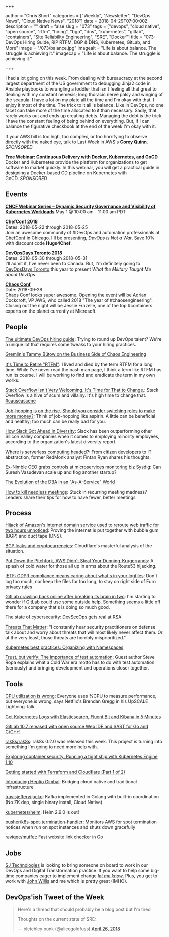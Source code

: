 +++

author = "Chris Short"
categories = ["Weekly", "Newsletter", "DevOps News", "Cloud Native News", "2018"]
date = 2018-04-29T07:00:00Z
description = ""
draft = false
slug = "073"
tags = ["devops", "cloud native", "open source", "rtfm", "hiring", "bgp", "dns", "kubernetes", "gitlab", "containers", "Site Reliability Engineering", "SRE", "Docker"]
title = "073: DevOps Hiring Guide, RIP RTFM, BGP & DNS, Kubernetes, GitLab, and More"
image = "/073/balance.jpg"
imagealt = "Life is about balance. The struggle is achieving it."
imagecap = "Life is about balance. The struggle is achieving it."

+++

I had a lot going on this week. From dealing with bureaucracy at the second largest department of the US government to debugging Jinja2 code in Ansible playbooks to wrangling a toddler that isn't feeling all that great to dealing with my constant nemesis; long thoracic nerve palsy and winging of the scapula. I have a lot on my plate all the time and I'm okay with that. I enjoy it most of the time. The trick to it all is balance. Like in DevOps, no one facet can take more of the time allocated to it than necessary. Sadly, that rarely works out and ends up creating debts. Managing the debt is the trick. I have the constant feeling of being behind on everything. But, if I can balance the figurative checkbook at the end of the week I'm okay with it.

If your AWS bill is too high, too complex, or too horrifying to observe directly with the naked eye, talk to Last Week in AWS's [**Corey Quinn**](https://www.quinnadvisory.com/). *SPONSORED*

[**Free Webinar: Continuous Delivery with Docker, Kubernetes, and GoCD**](https://info.thoughtworks.com/Continuous-Delivery-Docker-Kubernetes-webinar)  
Docker and Kubernetes provide the platform for organizations to get software to market quickly. In this webinar, you will get a practical guide in designing a Docker-based CD pipeline on Kubernetes with GoCD. *SPONSORED*

## Events

[**CNCF Webinar Series – Dynamic Security Governance and Visibility of Kubernetes Workloads**](https://www.cncf.io/event/webinar-security-governance-kubernetes/)
May 1 @ 10:00 am - 11:00 am PDT

[**ChefConf 2018**](https://chefconf.chef.io/)  
Dates: 2018-05-22 through 2018-05-25  
Join an awesome community of #DevOps and automation professionals at [ChefConf](https://chefconf.chef.io/) in Chicago. I'll be presenting, *DevOps is Not a War*. Save 10% with discount code **Hugs4Chef**.

[**DevOpsDays Toronto 2018**](https://www.devopsdays.org/events/2018-toronto/welcome/)  
Dates: 2018-05-30 through 2018-05-31  
I'll admit it, I've never been to Canada. But, I'm definitely going to [DevOpsDays Toronto](https://www.devopsdays.org/events/2018-toronto/welcome/) this year to present *What the Military Taught Me about DevOps*.

[**Chaos Conf**](https://chaosconf.splashthat.com/)  
Date: 2018-09-28  
Chaos Conf looks super awesome. Opening the event will be Adrian Cockcroft, VP AWS, who called 2018 "The year of #chaosengineering". Closing out the night will be Jessie Frazelle, one of the top #containers experts on the planet currently at Microsoft.

## People

[The ultimate DevOps hiring guide](https://opensource.com/article/18/4/ultimate-devops-hiring-guide): Trying to round up DevOps talent? We're a unique lot that requires some tweaks to your hiring practices.

[Gremlin's Tammy Bütow on the Business Side of Chaos Engineering](https://thenewstack.io/gremlins-tammy-butow-on-the-business-side-of-chaos-engineering/)

[It's Time to Retire "RTFM"](https://medium.com/compassionate-coding/its-time-to-retire-rtfm-31acdfef654f): I lived and died by the term RTFM for a long time. While I've never read the bash man page, I think a term like RTFM has run its course. I will be working to find and eradicate the term in my own works.

[Stack Overflow Isn't Very Welcoming. It's Time for That to Change.](https://stackoverflow.blog/2018/04/26/stack-overflow-isnt-very-welcoming-its-time-for-that-to-change/): Stack Overflow is a hive of scum and villainy. It's high time to change that. [#causeascene](https://twitter.com/hashtag/causeascene)

[Job-hopping is on the rise. Should you consider switching roles to make more money?](https://www.nbcnews.com/better/business/job-hopping-rise-should-you-consider-switching-roles-make-more-ncna868641): Think of job-hopping like aspirin. A little can be beneficial and healthy; too much can be really bad for you.

[How Slack Got Ahead in Diversity](https://www.theatlantic.com/technology/archive/2018/04/how-slack-got-ahead-in-diversity/558806/): Slack has been outperforming other Silicon Valley companies when it comes to employing minority employees, according to the organization's latest diversity report.

[Where is serverless computing headed?](https://opensource.com/article/18/4/serverless-future): From citizen developers to IT abstraction, former RedMonk analyst Fintan Ryan shares his thoughts.

[Ex-Nimble CEO grabs controls at microservices monitoring biz Sysdig](https://www.theregister.co.uk/2018/04/24/surech_vasudevan_sysdig_ceo/): Can Suresh Vasudevan scale up and flog another startup?

[The Evolution of the DBA in an "As-A-Service" World](https://www.percona.com/blog/2018/04/26/the-evolution-of-the-dba-in-an-as-a-service-world/)

[How to kill needless meetings](https://enterprisersproject.com/article/2018/4/how-kill-needless-meetings-7-tips): Stuck in recurring meeting madness? Leaders share their tips for how to have fewer, better meetings

## Process

[Hijack of Amazon's internet domain service used to reroute web traffic for two hours unnoticed](https://doublepulsar.com/hijack-of-amazons-internet-domain-service-used-to-reroute-web-traffic-for-two-hours-unnoticed-3a6f0dda6a6f): Proving the internet is put together with bubble gum (BGP) and duct tape (DNS).

[BGP leaks and cryptocurrencies](https://blog.cloudflare.com/bgp-leaks-and-crypto-currencies/): Cloudflare's masterful analysis of the situation.

[Put Down the Pitchfork, AWS Didn't Steal Your Dunning-Krugerrands](https://lastweekinaws.com/blog/put-down-the-pitchfork-aws-didnt-steal-your-dunning-krugerrands.html): A splash of cold water for those all up in arms about the Route53 hijacking.

[IETF: GDPR compliance means caring about what's in your logfiles](https://www.theregister.co.uk/2018/04/24/ietf_gdpr_compliance_advice/): Don't log too much, nor keep the files for too long, to stay on right side of Euro privacy rules

[GitLab crawling back online after breaking its brain in two](https://gitlab.com/gitlab-com/infrastructure/issues/4106): I'm starting to wonder if GitLab could use some outside help. Something seems a little off there for a company that's is doing so much good.

[The state of cybersecurity: DevSecOps gets real at RSA](https://techbeacon.com/rsa-state-cybersecurity-devsecops-gets-real)

[Threats That Matter](https://medium.com/@HockeyInJune/threats-that-matter-cc5a1297c41f): "I constantly hear security practitioners on defense talk about and worry about threats that will most likely never affect them. Or at the very least, those threats are horribly misprioritized."

[Kubernetes best practices: Organizing with Namespaces](https://cloudplatform.googleblog.com/2018/04/Kubernetes-best-practices-Organizing-with-Namespaces.html)

[Trust, but verify: The importance of test automation](https://about.gitlab.com/2018/04/23/test-automation-devops/): Guest author Steve Ropa explains what a Cold War era motto has to do with test automation (seriously) and bringing development and operations closer together.

## Tools

[CPU utilization is wrong](https://opensource.com/article/18/4/cpu-utilization-wrong): Everyone uses %CPU to measure performance, but everyone is wrong, says Netflix's Brendan Gregg in his UpSCALE Lightning Talk.

[Get Kubernetes Logs with Elasticsearch, Fluent Bit and Kibana in 5 Minutes](https://akomljen.com/get-kubernetes-logs-with-elasticsearch-fluentbit-and-kibana-in-5-minutes/)

[GitLab 10.7 released with open source Web IDE and SAST for Go and C/C++!](https://about.gitlab.com/2018/04/22/gitlab-10-7-released/)

[rak8s/rak8s](https://github.com/rak8s/rak8s): rak8s 0.2.0 was released this week. This project is turning into something I'm going to need more help with.

[Exploring container security: Running a tight ship with Kubernetes Engine 1.10](https://cloudplatform.googleblog.com/2018/04/Exploring-container-security-Running-a-tight-ship-with-Kubernetes-Engine-1-10.html)

[Getting started with Terraform and Cloudflare (Part 1 of 2)](https://blog.cloudflare.com/getting-started-with-terraform-and-cloudflare-part-1/)

[Introducing Heptio Gimbal](https://blog.heptio.com/introducing-heptio-gimbal-bridging-cloud-native-and-traditional-infrastructure-9d6224bece5a): Bridging cloud native and traditional infrastructure

[travisjeffery/jocko](https://github.com/travisjeffery/jocko): Kafka implemented in Golang with built-in coordination (No ZK dep, single binary install, Cloud Native)

[kubernetes/helm](https://github.com/kubernetes/helm/releases/tag/v2.9.0): Helm 2.9.0 is out!

[pusher/k8s-spot-termination-handler](https://github.com/pusher/k8s-spot-termination-handler): Monitors AWS for spot termination notices when run on spot instances and shuts down gracefully

[raviqqe/muffet](https://github.com/raviqqe/muffet): Fast website link checker in Go

## Jobs

[SJ Technologies](http://sjtechcorp.com/) is looking to bring someone on board to work in our DevOps and Digital Transformation practice. If you want to help some big-time companies eager to implement change [*let me know*](mailto:chris@devopsish.com). Plus, you get to work with [John Willis](https://twitter.com/botchagalupe/) and me which is pretty great (IMHO).

## DevOps'ish Tweet of the Week

> Here's a thread that should probably be a blog post but I'm tired
>
> Thoughts on the current state of SRE:
>
> — bletchley punk (@alicegoldfuss) [April 26, 2018](https://twitter.com/alicegoldfuss/status/989603219629260800?utm_source=devopsish&utm_medium=newsletter&utm_campaign=073)
